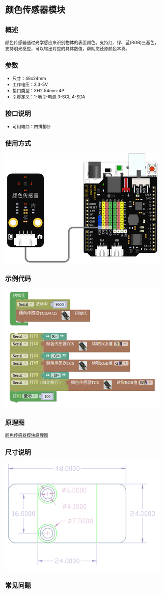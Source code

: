 # 颜色传感器模块

## 概述

颜色传感器通过光学感应来识别物体的表面颜色。支持红、绿、蓝\(RGB\)三基色，支持明光感应，可以输出对应的具体数值，帮助您还原颜色本真。

## 参数

* 尺寸：48x24mm
* 工作电压：3.3-5V
* 接口类型：XH2.54mm-4P
* 引脚定义：1-地 2-电源 3-SCL 4-SDA

## 接口说明

* 可用端口：四排排针

## 使用方式

![](../../.gitbook/assets/arduino-19.png)

## 示例代码

![](../../.gitbook/assets/arduino-81.png)

## 原理图

[颜色传感器模块原理图](https://github.com/Haohaodada-official/docs/blob/master/jiao-xue-chan-pin/pdf/yuan-li-tu/%E9%A2%9C%E8%89%B2%E4%BC%A0%E6%84%9F%E5%99%A8.pdf)

## 尺寸说明

![](../../.gitbook/assets/arduino-01.png)

## 常见问题


